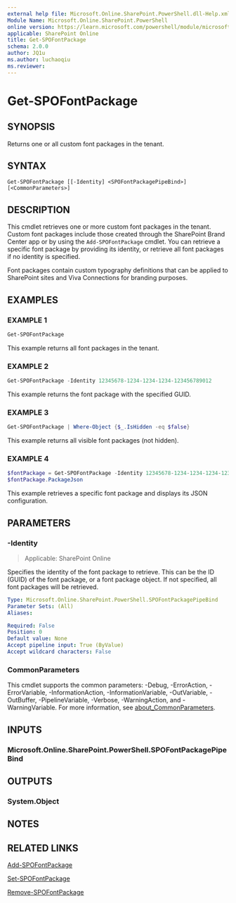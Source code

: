 ```yaml
---
external help file: Microsoft.Online.SharePoint.PowerShell.dll-Help.xml
Module Name: Microsoft.Online.SharePoint.PowerShell
online version: https://learn.microsoft.com/powershell/module/microsoft.online.sharepoint.powershell/get-spofontpackage
applicable: SharePoint Online
title: Get-SPOFontPackage
schema: 2.0.0
author: JQ1u
ms.author: luchaoqiu
ms.reviewer:
---
```


# Get-SPOFontPackage

## SYNOPSIS

Returns one or all custom font packages in the tenant.

## SYNTAX

```
Get-SPOFontPackage [[-Identity] <SPOFontPackagePipeBind>] [<CommonParameters>]
```

## DESCRIPTION

This cmdlet retrieves one or more custom font packages in the tenant. Custom font packages include those created through the SharePoint Brand Center app or by using the `Add-SPOFontPackage` cmdlet. You can retrieve a specific font package by providing its identity, or retrieve all font packages if no identity is specified.

Font packages contain custom typography definitions that can be applied to SharePoint sites and Viva Connections for branding purposes.

## EXAMPLES

### EXAMPLE 1

```powershell
Get-SPOFontPackage
```

This example returns all font packages in the tenant.

### EXAMPLE 2

```powershell
Get-SPOFontPackage -Identity 12345678-1234-1234-1234-123456789012
```

This example returns the font package with the specified GUID.

### EXAMPLE 3

```powershell
Get-SPOFontPackage | Where-Object {$_.IsHidden -eq $false}
```

This example returns all visible font packages (not hidden).

### EXAMPLE 4

```powershell
$fontPackage = Get-SPOFontPackage -Identity 12345678-1234-1234-1234-123456789012
$fontPackage.PackageJson
```

This example retrieves a specific font package and displays its JSON configuration.

## PARAMETERS

### -Identity

> Applicable: SharePoint Online

Specifies the identity of the font package to retrieve. This can be the ID (GUID) of the font package, or a font package object. If not specified, all font packages will be retrieved.

```yaml
Type: Microsoft.Online.SharePoint.PowerShell.SPOFontPackagePipeBind
Parameter Sets: (All)
Aliases:

Required: False
Position: 0
Default value: None
Accept pipeline input: True (ByValue)
Accept wildcard characters: False
```

### CommonParameters

This cmdlet supports the common parameters: -Debug, -ErrorAction, -ErrorVariable, -InformationAction, -InformationVariable, -OutVariable, -OutBuffer, -PipelineVariable, -Verbose, -WarningAction, and -WarningVariable. For more information, see [about_CommonParameters](https://go.microsoft.com/fwlink/?LinkID=113216).

## INPUTS

### Microsoft.Online.SharePoint.PowerShell.SPOFontPackagePipeBind

## OUTPUTS

### System.Object

## NOTES

## RELATED LINKS

[Add-SPOFontPackage](Add-SPOFontPackage.md)

[Set-SPOFontPackage](Set-SPOFontPackage.md)

[Remove-SPOFontPackage](Remove-SPOFontPackage.md)
